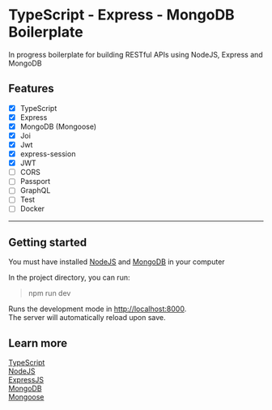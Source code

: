 # TypeScript - Express - MongoDB Boilerplate

In progress boilerplate for building RESTful APIs using NodeJS, Express and MongoDB

## Features

- [x] TypeScript
- [x] Express
- [x] MongoDB (Mongoose)
- [x] Joi
- [x] Jwt
- [x] express-session
- [x] JWT
- [ ] CORS
- [ ] Passport
- [ ] GraphQL
- [ ] Test
- [ ] Docker

---

## Getting started

You must have installed [NodeJS](https://nodejs.org/en) and [MongoDB](https://nodejs.org/en) in your computer

In the project directory, you can run:

> npm run dev

Runs the development mode in [http://localhost:8000](http://localhost:8000).\
The server will automatically reload upon save.

## Learn more

[TypeScript](https://www.typescriptlang.org/) \
[NodeJS](https://nodejs.org/en) \
[ExpressJS](http://expressjs.com/) \
[MongoDB](https://nodejs.org/en) \
[Mongoose](https://mongoosejs.com/) 

